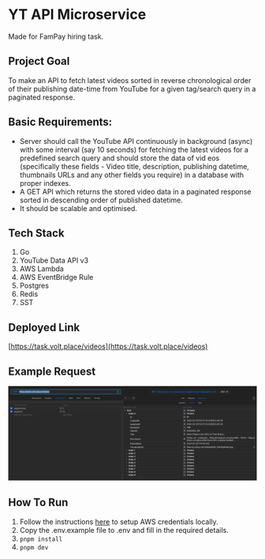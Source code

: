 # YT API Microservice

Made for FamPay hiring task.

## Project Goal

To make an API to fetch latest videos sorted in reverse chronological order of their publishing date-time from YouTube for a given tag/search query in a paginated response.

## Basic Requirements:

- Server should call the YouTube API continuously in background (async) with some interval (say 10 seconds) for fetching the latest videos for a predefined search query and should store the data of vid eos (specifically these fields - Video title, description, publishing datetime, thumbnails URLs and any other fields you require) in a database with proper indexes.
- A GET API which returns the stored video data in a paginated response sorted in descending order of published datetime.
- It should be scalable and optimised.

## Tech Stack

1. Go
2. YouTube Data API v3
3. AWS Lambda
4. AWS EventBridge Rule
5. Postgres
6. Redis
7. SST

## Deployed Link

[https://task.volt.place/videos](https://task.volt.place/videos)

## Example Request

![example](image.png)

## How To Run

1. Follow the instructions [here](https://docs.sst.dev/advanced/iam-credentials#loading-from-a-file) to setup AWS credentials locally.
2. Copy the .env.example file to .env and fill in the required details.
3. `pnpm install`
4. `pnpm dev`
